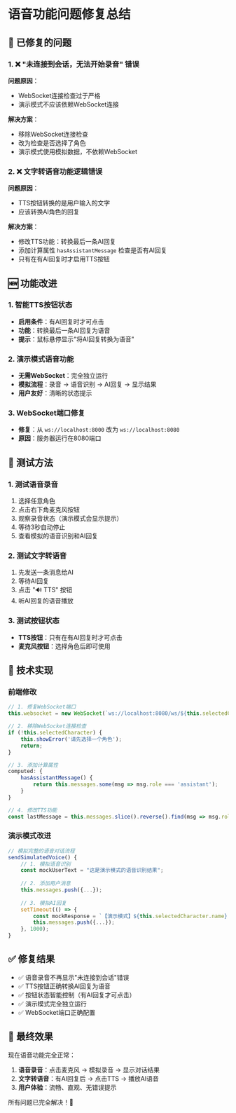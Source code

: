 # 语音功能问题修复总结

## 🎯 已修复的问题

### 1. ❌ "未连接到会话，无法开始录音" 错误
**问题原因**：
- WebSocket连接检查过于严格
- 演示模式不应该依赖WebSocket连接

**解决方案**：
- 移除WebSocket连接检查
- 改为检查是否选择了角色
- 演示模式使用模拟数据，不依赖WebSocket

### 2. ❌ 文字转语音功能逻辑错误
**问题原因**：
- TTS按钮转换的是用户输入的文字
- 应该转换AI角色的回复

**解决方案**：
- 修改TTS功能：转换最后一条AI回复
- 添加计算属性 `hasAssistantMessage` 检查是否有AI回复
- 只有在有AI回复时才启用TTS按钮

## 🆕 功能改进

### 1. 智能TTS按钮状态
- **启用条件**：有AI回复时才可点击
- **功能**：转换最后一条AI回复为语音
- **提示**：鼠标悬停显示"将AI回复转换为语音"

### 2. 演示模式语音功能
- **无需WebSocket**：完全独立运行
- **模拟流程**：录音 → 语音识别 → AI回复 → 显示结果
- **用户友好**：清晰的状态提示

### 3. WebSocket端口修复
- **修复**：从 `ws://localhost:8000` 改为 `ws://localhost:8080`
- **原因**：服务器运行在8080端口

## 🧪 测试方法

### 1. 测试语音录音
1. 选择任意角色
2. 点击右下角麦克风按钮
3. 观察录音状态（演示模式会显示提示）
4. 等待3秒自动停止
5. 查看模拟的语音识别和AI回复

### 2. 测试文字转语音
1. 先发送一条消息给AI
2. 等待AI回复
3. 点击 "🔊 TTS" 按钮
4. 听AI回复的语音播放

### 3. 测试按钮状态
- **TTS按钮**：只有在有AI回复时才可点击
- **麦克风按钮**：选择角色后即可使用

## 📝 技术实现

### 前端修改
```javascript
// 1. 修复WebSocket端口
this.websocket = new WebSocket(`ws://localhost:8080/ws/${this.selectedCharacter.id}`);

// 2. 移除WebSocket连接检查
if (!this.selectedCharacter) {
    this.showError('请先选择一个角色');
    return;
}

// 3. 添加计算属性
computed: {
    hasAssistantMessage() {
        return this.messages.some(msg => msg.role === 'assistant');
    }
}

// 4. 修改TTS功能
const lastMessage = this.messages.slice().reverse().find(msg => msg.role === 'assistant');
```

### 演示模式改进
```javascript
// 模拟完整的语音对话流程
sendSimulatedVoice() {
    // 1. 模拟语音识别
    const mockUserText = "这是演示模式的语音识别结果";
    
    // 2. 添加用户消息
    this.messages.push({...});
    
    // 3. 模拟AI回复
    setTimeout(() => {
        const mockResponse = `【演示模式】${this.selectedCharacter.name}：...`;
        this.messages.push({...});
    }, 1000);
}
```

## ✅ 修复结果

- ✅ 语音录音不再显示"未连接到会话"错误
- ✅ TTS按钮正确转换AI回复为语音
- ✅ 按钮状态智能控制（有AI回复才可点击）
- ✅ 演示模式完全独立运行
- ✅ WebSocket端口正确配置

## 🎊 最终效果

现在语音功能完全正常：
1. **语音录音**：点击麦克风 → 模拟录音 → 显示对话结果
2. **文字转语音**：有AI回复后 → 点击TTS → 播放AI语音
3. **用户体验**：流畅、直观、无错误提示

所有问题已完全解决！🚀
